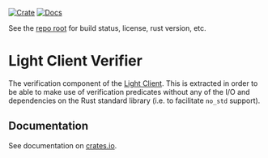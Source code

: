 [![Crate][crate-image]][crate-link]
[![Docs][docs-image]][docs-link]

See the [repo root] for build status, license, rust version, etc.

# Light Client Verifier

The verification component of the [Light Client]. This is extracted in order to
be able to make use of verification predicates without any of the I/O and
dependencies on the Rust standard library (i.e. to facilitate `no_std` support).

## Documentation

See documentation on [crates.io][docs-link].

[//]: # (badges)

[crate-image]: https://img.shields.io/crates/v/cometbft-light-client-verifier.svg
[crate-link]: https://crates.io/crates/cometbft-light-client-verifier
[docs-image]: https://docs.rs/cometbft-light-client-verifier/badge.svg
[docs-link]: https://docs.rs/cometbft-light-client-verifier/

[//]: # (general links)

[repo root]: https://github.com/cometbft/cometbft-rs
[quick start]: https://github.com/cometbft/cometbft/blob/main/docs/introduction/quick-start.md
[CometBFT]: https://github.com/cometbft/cometbft
[Light Client]: https://github.com/cometbft/cometbft-rs/tree/main/light-client

